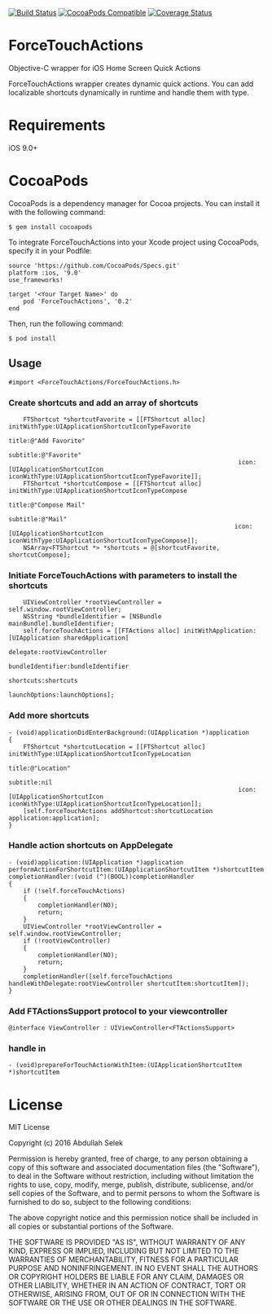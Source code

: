 [![Build Status](https://travis-ci.org/abdullahselek/ForceTouchActions.svg)](https://travis-ci.org/abdullahselek/ForceTouchActions.svg)
[![CocoaPods Compatible](https://img.shields.io/cocoapods/v/ForceTouchActions.svg)](https://img.shields.io/cocoapods/v/ForceTouchActions.svg)
[![Coverage Status](https://coveralls.io/repos/github/abdullahselek/ForceTouchActions/badge.svg?branch=master)](https://coveralls.io/github/abdullahselek/ForceTouchActions?branch=master)

# ForceTouchActions
Objective-C wrapper for iOS Home Screen Quick Actions

ForceTouchActions wrapper creates dynamic quick actions. You can add localizable shortcuts dynamically in runtime and handle them with type.

# Requirements

iOS 9.0+

# CocoaPods

CocoaPods is a dependency manager for Cocoa projects. You can install it with the following command:

```objc
$ gem install cocoapods
```

To integrate ForceTouchActions into your Xcode project using CocoaPods, specify it in your Podfile:

```objc
source 'https://github.com/CocoaPods/Specs.git'
platform :ios, '9.0'
use_frameworks!

target '<Your Target Name>' do
    pod 'ForceTouchActions', '0.2'
end
```

Then, run the following command:

```objc
$ pod install
```

## Usage

```objc
#import <ForceTouchActions/ForceTouchActions.h>
```

### Create shortcuts and add an array of shortcuts

```objc
	FTShortcut *shortcutFavorite = [[FTShortcut alloc] initWithType:UIApplicationShortcutIconTypeFavorite
                                                              title:@"Add Favorite"
                                                           subtitle:@"Favorite"
                                                               icon:[UIApplicationShortcutIcon iconWithType:UIApplicationShortcutIconTypeFavorite]];
    FTShortcut *shortcutCompose = [[FTShortcut alloc] initWithType:UIApplicationShortcutIconTypeCompose
                                                             title:@"Compose Mail"
                                                          subtitle:@"Mail"
                                                              icon:[UIApplicationShortcutIcon iconWithType:UIApplicationShortcutIconTypeCompose]];
    NSArray<FTShortcut *> *shortcuts = @[shortcutFavorite, shortcutCompose];
```

### Initiate ForceTouchActions with parameters to install the shortcuts

```objc
	UIViewController *rootViewController = self.window.rootViewController;
    NSString *bundleIdentifier = [NSBundle mainBundle].bundleIdentifier;
    self.forceTouchActions = [[FTActions alloc] initWithApplication:[UIApplication sharedApplication]
                                                           delegate:rootViewController
                                                   bundleIdentifier:bundleIdentifier
                                                          shortcuts:shortcuts
                                                      launchOptions:launchOptions];
```

### Add more shortcuts

```objc
- (void)applicationDidEnterBackground:(UIApplication *)application
{
    FTShortcut *shortcutLocation = [[FTShortcut alloc] initWithType:UIApplicationShortcutIconTypeLocation
                                                              title:@"Location"
                                                           subtitle:nil
                                                               icon:[UIApplicationShortcutIcon iconWithType:UIApplicationShortcutIconTypeLocation]];
    [self.forceTouchActions addShortcut:shortcutLocation application:application];
}
```

### Handle action shortcuts on AppDelegate

```objc
- (void)application:(UIApplication *)application performActionForShortcutItem:(UIApplicationShortcutItem *)shortcutItem completionHandler:(void (^)(BOOL))completionHandler
{
    if (!self.forceTouchActions)
    {
        completionHandler(NO);
        return;
    }
    UIViewController *rootViewController = self.window.rootViewController;
    if (!rootViewController)
    {
        completionHandler(NO);
        return;
    }
    completionHandler([self.forceTouchActions handleWithDelegate:rootViewController shortcutItem:shortcutItem]);
}
```

### Add FTActionsSupport protocol to your viewcontroller

```objc
@interface ViewController : UIViewController<FTActionsSupport>
```

### handle in
```objc
- (void)prepareForTouchActionWithItem:(UIApplicationShortcutItem *)shortcutItem
```

# License
MIT License

Copyright (c) 2016 Abdullah Selek

Permission is hereby granted, free of charge, to any person obtaining a copy
of this software and associated documentation files (the "Software"), to deal
in the Software without restriction, including without limitation the rights
to use, copy, modify, merge, publish, distribute, sublicense, and/or sell
copies of the Software, and to permit persons to whom the Software is
furnished to do so, subject to the following conditions:

The above copyright notice and this permission notice shall be included in all
copies or substantial portions of the Software.

THE SOFTWARE IS PROVIDED "AS IS", WITHOUT WARRANTY OF ANY KIND, EXPRESS OR
IMPLIED, INCLUDING BUT NOT LIMITED TO THE WARRANTIES OF MERCHANTABILITY,
FITNESS FOR A PARTICULAR PURPOSE AND NONINFRINGEMENT. IN NO EVENT SHALL THE
AUTHORS OR COPYRIGHT HOLDERS BE LIABLE FOR ANY CLAIM, DAMAGES OR OTHER
LIABILITY, WHETHER IN AN ACTION OF CONTRACT, TORT OR OTHERWISE, ARISING FROM,
OUT OF OR IN CONNECTION WITH THE SOFTWARE OR THE USE OR OTHER DEALINGS IN THE
SOFTWARE.